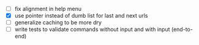- [ ] fix alignment in help menu
- [x] use pointer instead of dumb list for last and next urls
- [ ] generalize caching to be more dry
- [ ] write tests to validate commands without input and with input (end-to-end)